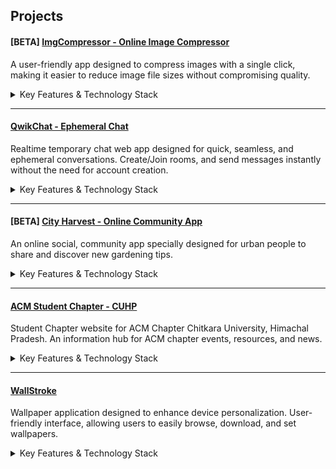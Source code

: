 ## Projects

#### [BETA] [ImgCompressor - Online Image Compressor](https://imgcompressor-app.web.app)
A user-friendly app designed to compress images with a single click, making it easier to reduce image file sizes without compromising quality.

<details>
  <summary>Key Features & Technology Stack</summary>
  
  - One-click image compression, high-quality retention, batch processing.
  - Frontend: React (Vite), Backend: PHP (Custom Compressor API).
  
</details>

---

#### [QwikChat - Ephemeral Chat](https://qwikchat.web.app)
Realtime temporary chat web app designed for quick, seamless, and ephemeral conversations. Create/Join rooms, and send messages instantly without the need for account creation.

<details>
  <summary>Key Features & Technology Stack</summary>
  
  - Real-time messaging, ephemeral chat rooms, no account requirement, secure communication.
  - React (Vite), Node.js, WebSockets (Socket.io), Firebase.
  
</details>

---

#### [BETA] [City Harvest - Online Community App](https://city-harvest-app.web.app/)
An online social, community app specially designed for urban people to share and discover new gardening tips.

<details>
  <summary>Key Features & Technology Stack</summary>
  
  - Read Articles, Ask your queries in the community
  - Java, Android Studio, Firebase.
  
</details>

---

#### [ACM Student Chapter - CUHP](https://acmcuhp.web.app)
Student Chapter website for ACM Chapter Chitkara University, Himachal Pradesh. An information hub for ACM chapter events, resources, and news.

<details>
  <summary>Key Features & Technology Stack</summary>
  
  - Event calendars, member directories.
  - React (Vite), Firebase.
  
</details>

---

#### [WallStroke](https://play.google.com/store/apps/details?id=com.appy.wallstroke)
Wallpaper application designed to enhance device personalization. User-friendly interface, allowing users to easily browse, download, and set wallpapers.

<details>
  <summary>Key Features & Technology Stack</summary>
  
  - High-resolution wallpapers, daily updates, various categories, favorites.
  - Java, Android Studio, Firebase.
  
</details>
